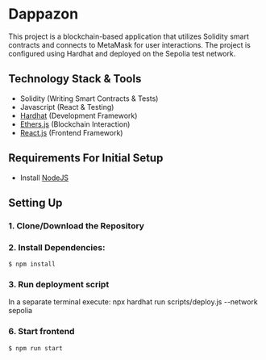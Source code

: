 # Dappazon
This project is a blockchain-based application that utilizes Solidity smart contracts and connects to MetaMask for user interactions. The project is configured using Hardhat and deployed on the Sepolia test network.
## Technology Stack & Tools

- Solidity (Writing Smart Contracts & Tests)
- Javascript (React & Testing)
- [Hardhat](https://hardhat.org/) (Development Framework)
- [Ethers.js](https://docs.ethers.io/v5/) (Blockchain Interaction)
- [React.js](https://reactjs.org/) (Frontend Framework)

## Requirements For Initial Setup
- Install [NodeJS](https://nodejs.org/en/)

## Setting Up
### 1. Clone/Download the Repository

### 2. Install Dependencies:
`$ npm install`



### 3. Run deployment script
In a separate terminal execute:
npx hardhat run scripts/deploy.js --network sepolia

### 6. Start frontend
`$ npm run start`
